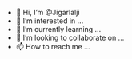 - 👋 Hi, I’m @Jigarlalji
- 👀 I’m interested in ...
- 🌱 I’m currently learning ...
- 💞️ I’m looking to collaborate on ...
- 📫 How to reach me ...

<!---
Jigarlalji/Jigarlalji is a ✨ special ✨ repository because its `README.md` (this file) appears on your GitHub profile.
You can click the Preview link to take a look at your changes.
--->
